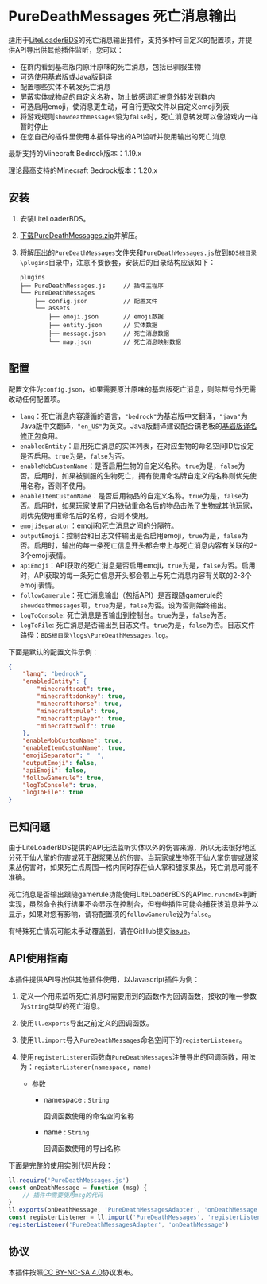 # PureDeathMessages 死亡消息输出

适用于[LiteLoaderBDS](https://github.com/LiteLDev/LiteLoaderBDS)的死亡消息输出插件，支持多种可自定义的配置项，并提供API导出供其他插件监听，您可以：

- 在群内看到基岩版内原汁原味的死亡消息，包括已驯服生物
- 可选使用基岩版或Java版翻译
- 配置哪些实体不转发死亡消息
- 屏蔽实体或物品的自定义名称，防止敏感词汇被意外转发到群内
- 可选启用emoji，使消息更生动，可自行更改文件以自定义emoji列表
- 将游戏规则`showdeathmessages`设为`false`时，死亡消息转发可以像游戏内一样暂时停止
- 在您自己的插件里使用本插件导出的API监听并使用输出的死亡消息

最新支持的Minecraft Bedrock版本：1.19.x

理论最高支持的Minecraft Bedrock版本：1.20.x

## 安装

1. 安装LiteLoaderBDS。

2. [下载PureDeathMessages.zip](https://github.com/FtyLollipop/PureDeathMessages/releases)并解压。

3. 将解压出的`PureDeathMessages`文件夹和`PureDeathMessages.js`放到`BDS根目录\plugins`目录中，注意不要嵌套，安装后的目录结构应该如下：

   ```
   plugins
   ├── PureDeathMessages.js     // 插件主程序
   └── PureDeathMessages
       ├── config.json          // 配置文件
       └── assets
           ├── emoji.json       // emoji数据
           ├── entity.json      // 实体数据
           ├── message.json     // 死亡消息数据
           └── map.json         // 死亡消息映射数据
   ```

## 配置

配置文件为`config.json`，如果需要原汁原味的基岩版死亡消息，则除群号外无需改动任何配置项。

- `lang`：死亡消息内容遵循的语言，`"bedrock"`为基岩版中文翻译，`"java"`为Java版中文翻译，`"en_US"`为英文。Java版翻译建议配合镐老板的[基岩版译名修正包](https://github.com/ff98sha/mclangcn)食用。
- `enabledEntity`：启用死亡消息的实体列表，在对应生物的命名空间ID后设定是否启用。`true`为是，`false`为否。
- `enableMobCustomName`：是否启用生物的自定义名称。`true`为是，`false`为否。启用时，如果被驯服的生物死亡，拥有使用命名牌自定义的名称则优先使用名称，否则不使用。
- `enableItemCustomName`：是否启用物品的自定义名称。`true`为是，`false`为否。启用时，如果玩家使用了用铁砧重命名后的物品击杀了生物或其他玩家，则优先使用重命名后的名称，否则不使用。
- `emojiSeparator`：emoji和死亡消息之间的分隔符。
- `outputEmoji`：控制台和日志文件输出是否启用emoji，`true`为是，`false`为否。启用时，输出的每一条死亡信息开头都会带上与死亡消息内容有关联的2-3个emoji表情。
- `apiEmoji`：API获取的死亡消息是否启用emoji，`true`为是，`false`为否。启用时，API获取的每一条死亡信息开头都会带上与死亡消息内容有关联的2-3个emoji表情。
- `followGamerule`：死亡消息输出（包括API）是否跟随gamerule的`showdeathmessages`项，`true`为是，`false`为否。设为否则始终输出。
- `logToConsole`: 死亡消息是否输出到控制台。`true`为是，`false`为否。
- `logToFile`: 死亡消息是否输出到日志文件。`true`为是，`false`为否。日志文件路径：`BDS根目录\logs\PureDeathMessages.log`。

下面是默认的配置文件示例：

```json
{
    "lang": "bedrock",
    "enabledEntity": {
        "minecraft:cat": true,
        "minecraft:donkey": true,
        "minecraft:horse": true,
        "minecraft:mule": true,
        "minecraft:player": true,
        "minecraft:wolf": true
    },
    "enableMobCustomName": true,
    "enableItemCustomName": true,
    "emojiSeparator": "  ",
    "outputEmoji": false,
    "apiEmoji": false,
    "followGamerule": true,
    "logToConsole": true,
    "logToFile": true
}
```

  

## 已知问题

由于LiteLoaderBDS提供的API无法监听实体以外的伤害来源，所以无法很好地区分死于仙人掌的伤害或死于甜浆果丛的伤害。当玩家或生物死于仙人掌伤害或甜浆果丛伤害时，如果死亡点周围一格内同时存在仙人掌和甜浆果丛，死亡消息可能不准确。

死亡消息是否输出跟随gamerule功能使用LiteLoaderBDS的API`mc.runcmdEx`判断实现，虽然命令执行结果不会显示在控制台，但有些插件可能会捕获该消息并予以显示，如果对您有影响，请将配置项的`followGamerule`设为`false`。

有特殊死亡情况可能未手动覆盖到，请在GitHub提交[issue](https://github.com/FtyLollipop/PureDeathMessages/issues)。

## API使用指南

本插件提供API导出供其他插件使用，以Javascript插件为例：

1. 定义一个用来监听死亡消息时需要用到的函数作为回调函数，接收的唯一参数为`String`类型的死亡消息。

2. 使用`ll.exports`导出之前定义的回调函数。

3. 使用`ll.import`导入`PureDeathMessages`命名空间下的`registerListener`。

4. 使用`registerListener`函数向`PureDeathMessages`注册导出的回调函数，用法为：`registerListener(namespace, name)`

   - 参数

     - namespace : `String`

       回调函数使用的命名空间名称

     - name : `String`

       回调函数使用的导出名称

下面是完整的使用实例代码片段：

```javascript
ll.require('PureDeathMessages.js')
const onDeathMessage = function (msg) {
    // 插件中需要使用msg的代码
}
ll.exports(onDeathMessage, 'PureDeathMessagesAdapter', 'onDeathMessage')
const registerListener = ll.import('PureDeathMessages', 'registerListener')
registerListener('PureDeathMessagesAdapter', 'onDeathMessage')
```




## 协议

本插件按照[CC BY-NC-SA 4.0](https://creativecommons.org/licenses/by-nc-sa/4.0/deed.zh-Hans)协议发布。